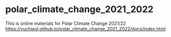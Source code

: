 # polar_climate_change_2021_2022
This is online materials for Polar Climate Change 2021/22
https://yuchiaol.github.io/polar_climate_change_2021_2022/docs/index.html
